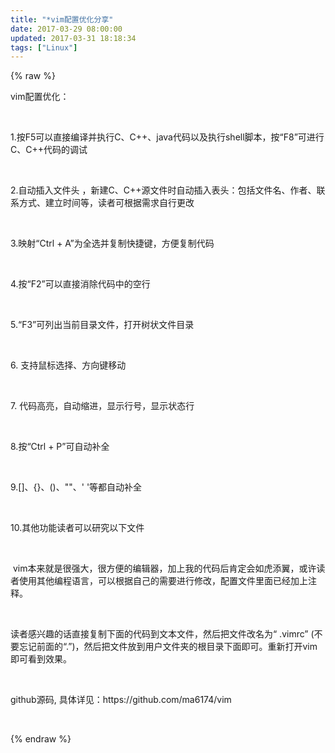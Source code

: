 ```yaml
---
title: "*vim配置优化分享"
date: 2017-03-29 08:00:00
updated: 2017-03-31 18:18:34
tags: ["Linux"]
---
```

{% raw %}
<p>vim配置优化：</p><p><br/></p><p>1.按F5可以直接编译并执行C、C++、java代码以及执行shell脚本，按“F8”可进行C、C++代码的调试</p><p><br/></p><p>2.自动插入文件头 ，新建C、C++源文件时自动插入表头：包括文件名、作者、联系方式、建立时间等，读者可根据需求自行更改</p><p><br/></p><p>3.映射“Ctrl + A”为全选并复制快捷键，方便复制代码</p><p><br/></p><p>4.按“F2”可以直接消除代码中的空行</p><p><br/></p><p>5.“F3”可列出当前目录文件，打开树状文件目录</p><p><br/></p><p>6. 支持鼠标选择、方向键移动</p><p><br/></p><p>7. 代码高亮，自动缩进，显示行号，显示状态行</p><p><br/></p><p>8.按“Ctrl + P”可自动补全</p><p><br/></p><p>9.[]、{}、()、&quot;&quot;、&#39; &#39;等都自动补全</p><p><br/></p><p>10.其他功能读者可以研究以下文件</p><p><br/></p><p>&nbsp;vim本来就是很强大，很方便的编辑器，加上我的代码后肯定会如虎添翼，或许读者使用其他编程语言，可以根据自己的需要进行修改，配置文件里面已经加上注释。</p><p><br/></p><p>读者感兴趣的话直接复制下面的代码到文本文件，然后把文件改名为“ .vimrc” (不要忘记前面的“.”)，然后把文件放到用户文件夹的根目录下面即可。重新打开vim即可看到效果。</p><p><br/></p><p>github源码, 具体详见：https://github.com/ma6174/vim</p><p><br/></p>
{% endraw %}
